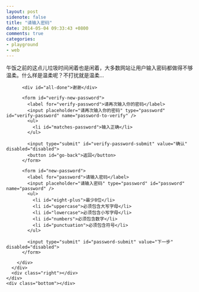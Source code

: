 ```yaml
---
layout: post
sidenote: false
title: "请输入密码"
date: 2014-05-04 09:33:43 +0800
comments: true
categories:
- playground
- web
---
```


午饭之前的这点儿垃圾时间闲着也是闲着，大多数网站让用户输入密码都做得不够温柔。什么样是温柔呢？不打扰就是温柔...

  <link rel="stylesheet" href="{{ site.static_base }}/downloads/static/css/flip_animations.css">
  <link rel="stylesheet" href="{{ site.static_base }}/downloads/static/css/better_password_form_field.css">

<div id='better-password-container'>
    <div class="top"></div>
    <div class="middle">
      <div class="left"></div>
      <div class="middle">
        <div id="form-container">

          <div id="all-done">谢谢</div>

          <form id="verify-new-password">
            <label for="verify-password">请再次输入你的密码</label>
            <input placeholder="请再次输入你的密码" type="password" id="verify-password" name="password-to-verify" />
            <ul>
              <li id="matches-password">输入正确</li>
            </ul>

            <input type="submit" id="verify-password-submit" value="确认" disabled="disabled">
            <button id="go-back">返回</button>
          </form>

          <form id="new-password">
            <label for="password">请输入密码</label>
            <input placeholder="请输入密码" type="password" id="password" name="password" />
            <ul>
              <li id="eight-plus">最少8位</li>
              <li id="uppercase">必须包含大写字母</li>
              <li id="lowercase">必须包含小写字母</li>
              <li id="numbers">必须包含数字</li>
              <li id="punctuation">必须包含符号</li>
            </ul>

            <input type="submit" id="password-submit" value="下一步" disabled="disabled">
          </form>

        </div>
      </div>
      <div class="right"></div>
    </div>
    <div class="bottom"></div>
  </div>

  <script src="{{ site.static_base }}/downloads/static/js/better_password_form_field.js"></script>
